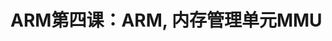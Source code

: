 <link href="../../../css/style.css" rel="stylesheet" type="text/css" />


# ARM第四课：ARM, 内存管理单元MMU

  

